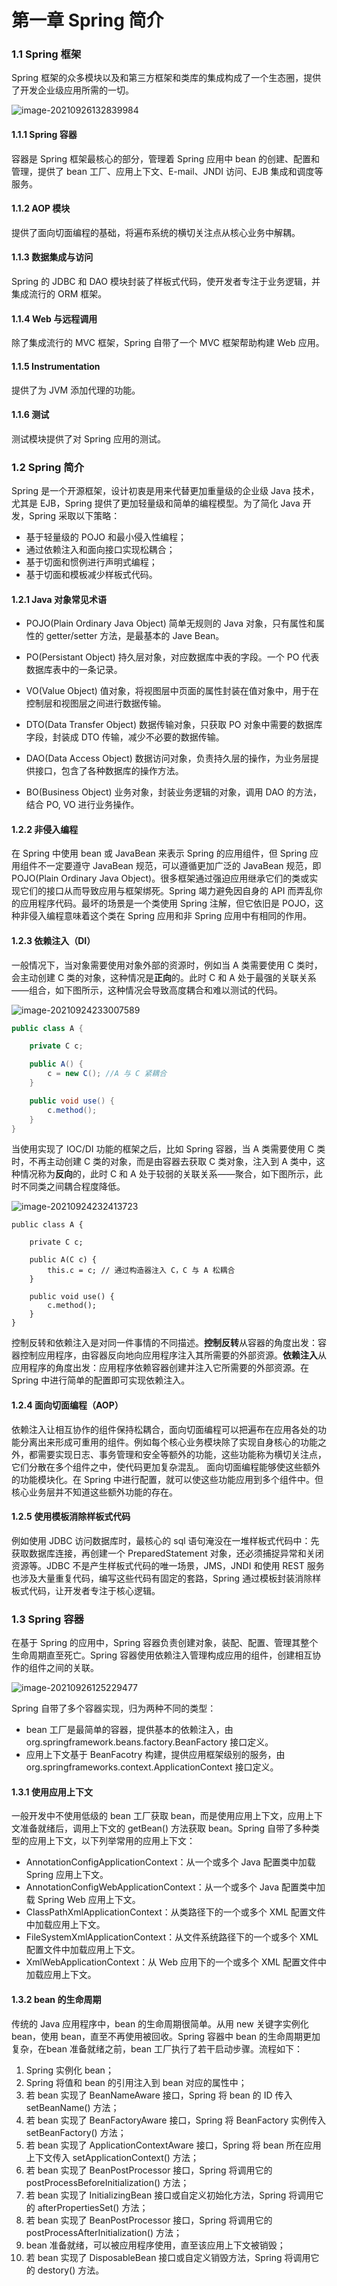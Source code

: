 # 第一章 Spring 简介

### 1.1 Spring 框架

Spring 框架的众多模块以及和第三方框架和类库的集成构成了一个生态圈，提供了开发企业级应用所需的一切。

![image-20210926132839984](01.Spring简介.assets/image-20210926132839984.png)

#### 1.1.1 Spring 容器

容器是 Spring 框架最核心的部分，管理着 Spring 应用中 bean 的创建、配置和管理，提供了 bean 工厂、应用上下文、E-mail、JNDI 访问、EJB 集成和调度等服务。

#### 1.1.2 AOP 模块

提供了面向切面编程的基础，将遍布系统的横切关注点从核心业务中解耦。

#### 1.1.3 数据集成与访问

Spring 的 JDBC 和 DAO 模块封装了样板式代码，使开发者专注于业务逻辑，并集成流行的 ORM 框架。

#### 1.1.4 Web 与远程调用

除了集成流行的 MVC 框架，Spring 自带了一个 MVC 框架帮助构建 Web 应用。

#### 1.1.5 Instrumentation

提供了为 JVM 添加代理的功能。

#### 1.1.6 测试

测试模块提供了对 Spring 应用的测试。

### 1.2 Spring 简介

Spring 是一个开源框架，设计初衷是用来代替更加重量级的企业级 Java 技术，尤其是 EJB，Spring 提供了更加轻量级和简单的编程模型。为了简化 Java 开发，Spring 采取以下策略：
- 基于轻量级的 POJO 和最小侵入性编程；
- 通过依赖注入和面向接口实现松耦合；
- 基于切面和惯例进行声明式编程；
- 基于切面和模板减少样板式代码。

#### 1.2.1 Java 对象常见术语

- POJO(Plain Ordinary Java Object)
简单无规则的 Java 对象，只有属性和属性的 getter/setter 方法，是最基本的 Jave Bean。

- PO(Persistant Object)
持久层对象，对应数据库中表的字段。一个 PO 代表数据库表中的一条记录。

- VO(Value Object)
值对象，将视图层中页面的属性封装在值对象中，用于在控制层和视图层之间进行数据传输。

- DTO(Data Transfer Object)
数据传输对象，只获取 PO 对象中需要的数据库字段，封装成 DTO 传输，减少不必要的数据传输。

- DAO(Data Access Object)
数据访问对象，负责持久层的操作，为业务层提供接口，包含了各种数据库的操作方法。

- BO(Business Object)
业务对象，封装业务逻辑的对象，调用 DAO 的方法，结合 PO, VO 进行业务操作。

#### 1.2.2 非侵入编程

在 Spring 中使用 bean 或 JavaBean 来表示 Spring 的应用组件，但 Spring 应用组件不一定要遵守 JavaBean 规范，可以遵循更加广泛的 JavaBean 规范，即 POJO(Plain Ordinary Java Object)。很多框架通过强迫应用继承它们的类或实现它们的接口从而导致应用与框架绑死。Spring 竭力避免因自身的 API 而弄乱你的应用程序代码。最坏的场景是一个类使用 Spring 注解，但它依旧是 POJO，这种非侵入编程意味着这个类在 Spring 应用和非 Spring 应用中有相同的作用。

#### 1.2.3 依赖注入（DI）

一般情况下，当对象需要使用对象外部的资源时，例如当 A 类需要使用 C 类时，会主动创建 C 类的对象，这种情况是**正向**的。此时 C 和 A 处于最强的关联关系——组合，如下图所示，这种情况会导致高度耦合和难以测试的代码。

![image-20210924233007589](01.Spring简介.assets/image-20210924233007589.png)


```java
public class A {

    private C c;

    public A() {
        c = new C(); //A 与 C 紧耦合
    }

    public void use() {
        c.method();
    }
}
```

当使用实现了 IOC/DI 功能的框架之后，比如 Spring 容器，当 A 类需要使用 C 类时，不再主动创建 C 类的对象，而是由容器去获取 C 类对象，注入到 A 类中，这种情况称为**反向**的，此时 C 和 A 处于较弱的关联关系——聚合，如下图所示，此时不同类之间耦合程度降低。

![image-20210924232413723](01.Spring简介.assets/image-20210924232413723.png)

```
public class A {

    private C c;

    public A(C c) {
        this.c = c; // 通过构造器注入 C，C 与 A 松耦合
    }

    public void use() {
        c.method();
    }
}
```

控制反转和依赖注入是对同一件事情的不同描述。**控制反转**从容器的角度出发：容器控制应用程序，由容器反向地向应用程序注入其所需要的外部资源。**依赖注入**从应用程序的角度出发：应用程序依赖容器创建并注入它所需要的外部资源。在 Spring 中进行简单的配置即可实现依赖注入。

#### 1.2.4 面向切面编程（AOP）

依赖注入让相互协作的组件保持松耦合，面向切面编程可以把遍布在应用各处的功能分离出来形成可重用的组件。例如每个核心业务模块除了实现自身核心的功能之外，都需要实现日志、事务管理和安全等额外的功能，这些功能称为横切关注点，它们分散在多个组件之中，使代码更加复杂混乱。
面向切面编程能够使这些额外的功能模块化。在 Spring 中进行配置，就可以使这些功能应用到多个组件中。但核心业务层并不知道这些额外功能的存在。

#### 1.2.5 使用模板消除样板式代码

例如使用 JDBC 访问数据库时，最核心的 sql 语句淹没在一堆样板式代码中：先获取数据库连接，再创建一个 PreparedStatement 对象，还必须捕捉异常和关闭资源等。JDBC 不是产生样板式代码的唯一场景，JMS，JNDI 和使用 REST 服务也涉及大量重复代码，编写这些代码有固定的套路，Spring 通过模板封装消除样板式代码，让开发者专注于核心逻辑。

### 1.3 Spring 容器

在基于 Spring  的应用中，Spring 容器负责创建对象，装配、配置、管理其整个生命周期直至死亡。Spring 容器使用依赖注入管理构成应用的组件，创建相互协作的组件之间的关联。

![image-20210926125229477](01.Spring简介.assets/image-20210926125229477.png)

Spring 自带了多个容器实现，归为两种不同的类型：

- bean 工厂是最简单的容器，提供基本的依赖注入，由 org.springframework.beans.factory.BeanFactory 接口定义。
- 应用上下文基于 BeanFacotry 构建，提供应用框架级别的服务，由 org.springframeworks.context.ApplicationContext 接口定义。

#### 1.3.1 使用应用上下文

一般开发中不使用低级的 bean 工厂获取 bean，而是使用应用上下文，应用上下文准备就绪后，调用上下文的 getBean() 方法获取 bean。Spring 自带了多种类型的应用上下文，以下列举常用的应用上下文：
- AnnotationConfigApplicationContext：从一个或多个 Java 配置类中加载 Spring 应用上下文。
- AnnotationConfigWebApplicationContext：从一个或多个 Java 配置类中加载 Spring Web 应用上下文。
- ClassPathXmlApplicationContext：从类路径下的一个或多个 XML 配置文件中加载应用上下文。
- FileSystemXmlApplicationContext：从文件系统路径下的一个或多个 XML 配置文件中加载应用上下文。
- XmlWebApplicationContext：从 Web 应用下的一个或多个 XML 配置文件中加载应用上下文。

#### 1.3.2 bean 的生命周期

传统的 Java 应用程序中，bean 的生命周期很简单。从用 new 关键字实例化 bean，使用 bean，直至不再使用被回收。Spring 容器中 bean 的生命周期更加复杂，在bean 准备就绪之前，bean 工厂执行了若干启动步骤。流程如下：
1. Spring 实例化 bean；
2. Spring 将值和 bean 的引用注入到 bean 对应的属性中；
3. 若 bean 实现了 BeanNameAware 接口，Spring 将 bean 的 ID 传入 setBeanName() 方法；
4. 若 bean 实现了 BeanFactoryAware 接口，Spring 将 BeanFactory 实例传入 setBeanFactory() 方法；
5. 若 bean 实现了 ApplicationContextAware 接口，Spring 将 bean 所在应用上下文传入 setApplicationContext() 方法；
6. 若 bean 实现了 BeanPostProcessor 接口，Spring 将调用它的 postProcessBeforeInitialization() 方法；
7. 若 bean 实现了 InitializingBean 接口或自定义初始化方法，Spring 将调用它的 afterPropertiesSet() 方法；
8. 若 bean 实现了 BeanPostProcessor 接口，Spring 将调用它的 postProcessAfterInitialization() 方法；
9. bean 准备就绪，可以被应用程序使用，直至该应用上下文被销毁；
10. 若 bean 实现了 DisposableBean 接口或自定义销毁方法，Spring 将调用它的 destory() 方法。